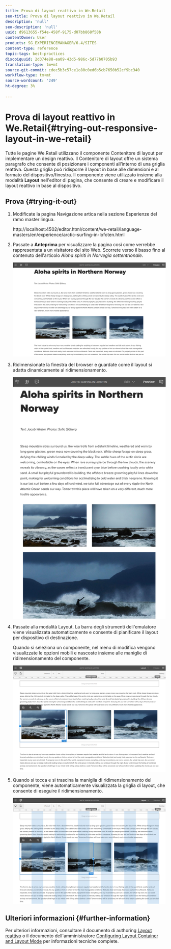 ```yaml
---
title: Prova di layout reattivo in We.Retail
seo-title: Prova di layout reattivo in We.Retail
description: 'null'
seo-description: 'null'
uuid: d9613655-f54e-458f-9175-d07bb868f58b
contentOwner: User
products: SG_EXPERIENCEMANAGER/6.4/SITES
content-type: reference
topic-tags: best-practices
discoiquuid: 2d374e88-ea09-43d5-986c-5d77b0705b93
translation-type: tm+mt
source-git-commit: cdec5b3c57ce1c80c0ed6b5cb7650b52cf9bc340
workflow-type: tm+mt
source-wordcount: '249'
ht-degree: 3%

---
```



# Prova di layout reattivo in We.Retail{#trying-out-responsive-layout-in-we-retail}

Tutte le pagine We.Retail utilizzano il componente Contenitore di layout per implementare un design reattivo. Il Contenitore di layout offre un sistema paragrafo che consente di posizionare i componenti all’interno di una griglia reattiva. Questa griglia può ridisporre il layout in base alle dimensioni e al formato del dispositivo/finestra. Il componente viene utilizzato insieme alla modalità **Layout** nell&#39;editor di pagina, che consente di creare e modificare il layout reattivo in base al dispositivo.

## Prova {#trying-it-out}

1. Modificate la pagina Navigazione artica nella sezione Esperienze del ramo master lingua.

   http://localhost:4502/editor.html/content/we-retail/language-masters/en/experience/arctic-surfing-in-lofoten.html

1. Passate a **Anteprima** per visualizzare la pagina così come verrebbe rappresentata a un visitatore del sito Web. Scorrete verso il basso fino al contenuto dell&#39;articolo *Aloha spiriti in Norvegia settentrionale*.

   ![chlimage_1-178](assets/chlimage_1-178.png)

1. Ridimensionate la finestra del browser e guardate come il layout si adatta dinamicamente al ridimensionamento.

   ![chlimage_1-179](assets/chlimage_1-179.png)

1. Passate alla modalità Layout. La barra degli strumenti dell&#39;emulatore viene visualizzata automaticamente e consente di pianificare il layout per dispositivo di destinazione.

   Quando si seleziona un componente, nel menu di modifica vengono visualizzate le opzioni mobili e nascoste insieme alle maniglie di ridimensionamento del componente.

   ![chlimage_1-180](assets/chlimage_1-180.png)

1. Quando si tocca e si trascina la maniglia di ridimensionamento del componente, viene automaticamente visualizzata la griglia di layout, che consente di eseguire il ridimensionamento.

   ![chlimage_1-181](assets/chlimage_1-181.png)

## Ulteriori informazioni {#further-information}

Per ulteriori informazioni, consultare il documento di authoring [Layout reattivo](/help/sites-authoring/responsive-layout.md) o il documento dell&#39;amministratore [Configuring Layout Container and Layout Mode](/help/sites-administering/configuring-responsive-layout.md) per informazioni tecniche complete.
